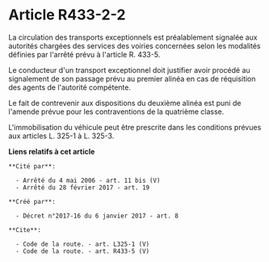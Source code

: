 # Article R433-2-2

La circulation des transports exceptionnels est préalablement signalée aux autorités chargées des services des voiries
concernées selon les modalités définies par l'arrêté prévu à l'article R. 433-5. 

Le conducteur d'un transport exceptionnel doit justifier avoir procédé au signalement de son passage prévu au premier alinéa
en cas de réquisition des agents de l'autorité compétente. 

Le fait de contrevenir aux dispositions du deuxième alinéa est puni de l'amende prévue pour les contraventions de la
quatrième classe. 

L'immobilisation du véhicule peut être prescrite dans les conditions prévues aux articles L. 325-1 à L. 325-3.

**Liens relatifs à cet article**

	**Cité par**:

	  - Arrêté du 4 mai 2006 - art. 11 bis (V)
	  - Arrêté du 28 février 2017 - art. 19

	**Créé par**:

	  - Décret n°2017-16 du 6 janvier 2017 - art. 8

	**Cite**:

	  - Code de la route. - art. L325-1 (V)
	  - Code de la route. - art. R433-5 (V)
